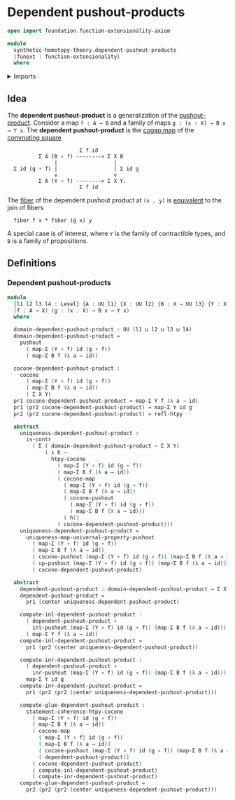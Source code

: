 # Dependent pushout-products

```agda
open import foundation.function-extensionality-axiom

module
  synthetic-homotopy-theory.dependent-pushout-products
  (funext : function-extensionality)
  where
```

<details><summary>Imports</summary>

```agda
open import foundation.contractible-types funext
open import foundation.dependent-pair-types
open import foundation.function-types funext
open import foundation.functoriality-dependent-pair-types funext
open import foundation.homotopies funext
open import foundation.universe-levels

open import synthetic-homotopy-theory.cocones-under-spans funext
open import synthetic-homotopy-theory.pushouts funext
open import synthetic-homotopy-theory.universal-property-pushouts funext
```

</details>

## Idea

The **dependent pushout-product** is a generalization of the
[pushout-product](synthetic-homotopy-theory.pushout-products.md). Consider a map
`f : A → B` and a family of maps `g : (x : X) → B x → Y x`. The **dependent
pushout-product** is the [cogap map](synthetic-homotopy-theory.pushouts.md) of
the [commuting square](foundation-core.commuting-squares-of-maps.md)

```text
                       Σ f id
          Σ A (B ∘ f) --------> Σ X B
               |                  |
  Σ id (g ∘ f) |                  | Σ id g
               ∨                  ∨
          Σ A (Y ∘ f) --------> Σ X Y.
                       Σ f id
```

The [fiber](foundation-core.fibers-of-maps.md) of the dependent pushout product
at `(x , y)` is [equivalent](foundation-core.equivalences.md) to the join of
fibers

```text
  fiber f x * fiber (g x) y
```

A special case is of interest, where `Y` is the family of contractible types,
and `B` is a family of propositions.

## Definitions

### Dependent pushout-products

```agda
module _
  {l1 l2 l3 l4 : Level} {A : UU l1} {X : UU l2} {B : X → UU l3} {Y : X → UU l4}
  (f : A → X) (g : (x : X) → B x → Y x)
  where

  domain-dependent-pushout-product : UU (l1 ⊔ l2 ⊔ l3 ⊔ l4)
  domain-dependent-pushout-product =
    pushout
      ( map-Σ (Y ∘ f) id (g ∘ f))
      ( map-Σ B f (λ a → id))

  cocone-dependent-pushout-product :
    cocone
      ( map-Σ (Y ∘ f) id (g ∘ f))
      ( map-Σ B f (λ a → id))
      ( Σ X Y)
  pr1 cocone-dependent-pushout-product = map-Σ Y f (λ a → id)
  pr1 (pr2 cocone-dependent-pushout-product) = map-Σ Y id g
  pr2 (pr2 cocone-dependent-pushout-product) = refl-htpy

  abstract
    uniqueness-dependent-pushout-product :
      is-contr
        ( Σ ( domain-dependent-pushout-product → Σ X Y)
            ( λ h →
              htpy-cocone
                ( map-Σ (Y ∘ f) id (g ∘ f))
                ( map-Σ B f (λ a → id))
                ( cocone-map
                  ( map-Σ (Y ∘ f) id (g ∘ f))
                  ( map-Σ B f (λ a → id))
                  ( cocone-pushout
                    ( map-Σ (Y ∘ f) id (g ∘ f))
                    ( map-Σ B f (λ a → id)))
                  ( h))
                ( cocone-dependent-pushout-product)))
    uniqueness-dependent-pushout-product =
      uniqueness-map-universal-property-pushout
        ( map-Σ (Y ∘ f) id (g ∘ f))
        ( map-Σ B f (λ a → id))
        ( cocone-pushout (map-Σ (Y ∘ f) id (g ∘ f)) (map-Σ B f (λ a → id)))
        ( up-pushout (map-Σ (Y ∘ f) id (g ∘ f)) (map-Σ B f (λ a → id)))
        ( cocone-dependent-pushout-product)

  abstract
    dependent-pushout-product : domain-dependent-pushout-product → Σ X Y
    dependent-pushout-product =
      pr1 (center uniqueness-dependent-pushout-product)

    compute-inl-dependent-pushout-product :
      ( dependent-pushout-product ∘
        inl-pushout (map-Σ (Y ∘ f) id (g ∘ f)) (map-Σ B f (λ a → id))) ~
      ( map-Σ Y f (λ a → id))
    compute-inl-dependent-pushout-product =
      pr1 (pr2 (center uniqueness-dependent-pushout-product))

    compute-inr-dependent-pushout-product :
      ( dependent-pushout-product ∘
        inr-pushout (map-Σ (Y ∘ f) id (g ∘ f)) (map-Σ B f (λ a → id))) ~
      map-Σ Y id g
    compute-inr-dependent-pushout-product =
      pr1 (pr2 (pr2 (center uniqueness-dependent-pushout-product)))

    compute-glue-dependent-pushout-product :
      statement-coherence-htpy-cocone
        ( map-Σ (Y ∘ f) id (g ∘ f))
        ( map-Σ B f (λ a → id))
        ( cocone-map
          ( map-Σ (Y ∘ f) id (g ∘ f))
          ( map-Σ B f (λ a → id))
          ( cocone-pushout (map-Σ (Y ∘ f) id (g ∘ f)) (map-Σ B f (λ a → id)))
          ( dependent-pushout-product))
        ( cocone-dependent-pushout-product)
        ( compute-inl-dependent-pushout-product)
        ( compute-inr-dependent-pushout-product)
    compute-glue-dependent-pushout-product =
      pr2 (pr2 (pr2 (center uniqueness-dependent-pushout-product)))
```
